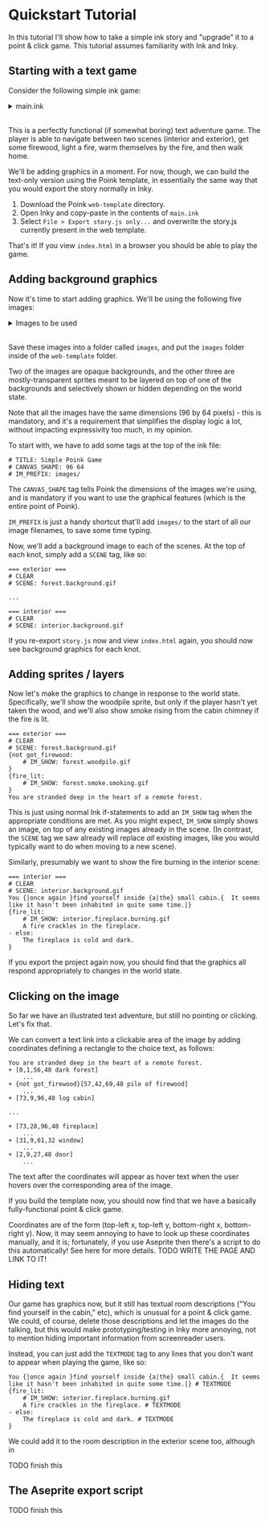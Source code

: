 # Quickstart Tutorial

In this tutorial I'll show how to take a simple ink story and "upgrade" it to a point & click game. This tutorial assumes familiarity with Ink and Inky.

## Starting with a text game

Consider the following simple ink game:

<details>
<summary>main.ink</summary>
<code class="hljs shell">
# TITLE: Simple Ink Game

VAR fire_lit = false
VAR got_firewood = false
VAR player_is_cold = true

-> exterior

// A little helper tunnel, to give the player an opportunity to read text before it gets cleared
=== OK ===
+ [Ok]
    ->->

=== exterior ===
# CLEAR
You are stranded deep in the heart of a remote forest.
+ [dark forest]
    Towering pines obscure the night sky.
    {player_is_cold:
        You know the way home, but the trek will take hours and you are currently extremely cold and damp, on the verge of hypothermia.
        + [Attempt to walk home]
            You die of hypothermia before you make it home. You are then eaten by a Grue.
            GAME OVER.
            ++ [Try again?]
                # RESTART
                -> DONE
        + [Stay here for now] -> exterior
    -else:
        You know the way home, and now that you are warm and dry you believe you can make it home safely.
        + [Walk home]
            After many hours hiking through the forest you finally return to civilization.
            CONGRATULATIONS!
            ++ [Play again?]
                # RESTART
                -> DONE
    }
+ {not got_firewood}[pile of firewood]
    You find some firewood lying near the cabin.
    ~got_firewood = true
    -> OK -> exterior
+ [log cabin]
    There is an abandoned log cabin nearby.
    ++ [Enter the cabin]
        -> interior
    ++ [Back]
        -> exterior


=== interior ===
# CLEAR
You {|once again }find yourself inside {a|the} small cabin.{  It seems like it hasn't been inhabited in quite some time.|}
{fire_lit:
    A fire crackles in the fireplace.
- else:
    The fireplace is cold and dark.
}
+ [fireplace]
  {not fire_lit:
    The fireplace is unlit.
    {got_firewood:
        Would you like to light it?
        + [Yes]
            ~fire_lit = true
            -> interior
        + [No]
            -> interior
    - else:
        You could light it if you had some firewood.
        -> OK -> interior
    }
  - else:
    The fire warms your aching bones and dries your damp clothes.
    ~player_is_cold = false
    -> OK -> interior
  }
+ [window]
    It looks cold out there.
    -> OK -> interior
+ [door]
    -> exterior
</code>
</details>

<br>

This is a perfectly functional (if somewhat boring) text adventure game.  The player is able to navigate between two scenes (interior and exterior), get some firewood, light a fire, warm themselves by the fire, and then walk home.

We'll be adding graphics in a moment. For now, though, we can build the text-only version using the Poink template, in essentially the same way that you would export the story normally in Inky.

1. Download the Poink `web-template` directory.
2. Open Inky and copy-paste in the contents of `main.ink`
3. Select `File > Export story.js only...` and overwrite the story.js currently present in the web template.

That's it! If you view `index.html` in a browser you should be able to play the game.

## Adding background graphics

Now it's time to start adding graphics. We'll be using the following five images:

<details>
<summary>Images to be used</summary>
forest.background.gif:<br>
<img src="../media/forest.background.gif" alt="A log cabin in a forest"/><br>
forest.smoke.smoking.gif:<br>
<img src="../media/forest.smoke.smoking.gif" alt="Animation of smoke rising"/><br>
forest.woodpile.gif:<br>
<img src="../media/forest.woodpile.gif" alt="A small woodpile"/><br>
interior.background.gif:<br>
<img src="../media/interior.background.gif" alt="The interior of a log cabin (with door, window, and fireplace)"/><br>
interior.fireplace.burning.gif:<br>
<img src="../media/interior.fireplace.burning.gif" alt="Animation of a wood fire burning"/>
</details>
<br>

Save these images into a folder called `images`, and put the `images` folder inside of the `web-template` folder.

Two of the images are opaque backgrounds, and the other three are mostly-transparent sprites meant to be layered on top of one of the backgrounds and selectively shown or hidden depending on the world state.

Note that all the images have the same dimensions (96 by 64 pixels) - this is mandatory, and it's a requirement that simplifies the display logic a lot, without impacting expressivity too much, in my opinion.

To start with, we have to add some tags at the top of the ink file:
```
# TITLE: Simple Poink Game
# CANVAS_SHAPE: 96 64
# IM_PREFIX: images/
```

The `CANVAS_SHAPE` tag tells Poink the dimensions of the images we're using, and is mandatory if you want to use the graphical features (which is the entire point of Poink).

`IM_PREFIX` is just a handy shortcut that'll add `images/` to the start of all our image filenames, to save some time typing.

Now, we'll add a background image to each of the scenes.  At the top of each knot, simply add a `SCENE` tag, like so:

```
=== exterior ===
# CLEAR
# SCENE: forest.background.gif

...

=== interior ===
# CLEAR
# SCENE: interior.background.gif
```

If you re-export `story.js` now and view `index.html` again, you should now see background graphics for each knot.

## Adding sprites / layers

Now let's make the graphics to change in response to the world state. Specifically, we'll show the woodpile sprite, but only if the player hasn't yet taken the wood, and we'll also show smoke rising from the cabin chimney if the fire is lit.

```
=== exterior ===
# CLEAR
# SCENE: forest.background.gif
{not got_firewood:
    # IM_SHOW: forest.woodpile.gif
}
{fire_lit:
    # IM_SHOW: forest.smoke.smoking.gif
}
You are stranded deep in the heart of a remote forest.
```

This is just using normal Ink if-statements to add an `IM_SHOW` tag when the appropriate conditions are met.  As you might expect, `IM_SHOW` simply shows an image, on top of any existing images already in the scene.  (In contrast, the `SCENE` tag we saw already will replace *all* existing images, like you would typically want to do when moving to a new scene).

Similarly, presumably we want to show the fire burning in the interior scene:
```
=== interior ===
# CLEAR
# SCENE: interior.background.gif
You {|once again }find yourself inside {a|the} small cabin.{  It seems like it hasn't been inhabited in quite some time.|}
{fire_lit:
    # IM_SHOW: interior.fireplace.burning.gif
    A fire crackles in the fireplace.
- else:
    The fireplace is cold and dark.
}
```

If you export the project again now, you should find that the graphics all respond appropriately to changes in the world state.

## Clicking on the image

So far we have an illustrated text adventure, but still no pointing or clicking. Let's fix that.

We can convert a text link into a clickable area of the image by adding coordinates defining a rectangle to the choice text, as follows:

```
You are stranded deep in the heart of a remote forest.
+ [0,1,56,48 dark forest]
    ...
+ {not got_firewood}[57,42,69,48 pile of firewood]
    ...
+ [73,9,96,48 log cabin]

...

+ [73,28,96,48 fireplace]
    ...
+ [31,9,61,32 window]
    ...
+ [2,9,27,48 door]
    ...
```

The text after the coordinates will appear as hover text when the user hovers over the corresponding area of the image.

If you build the template now, you should now find that we have a basically fully-functional point & click game.

Coordinates are of the form (top-left x, top-left y, bottom-right x, bottom-right y).  Now, it may seem annoying to have to look up these coordinates manually, and it is; fortunately, if you use Aseprite then there's a script to do this automatically! See here for more details.  TODO WRITE THE PAGE AND LINK TO IT!

## Hiding text

Our game has graphics now, but it still has textual room descriptions ("You find yourself in the cabin," etc), which is unusual for a point & click game.  We could, of course, delete those descriptions and let the images do the talking, but this would make prototyping/testing in Inky more annoying, not to mention hiding important information from screenreader users.

Instead, you can just add the `TEXTMODE` tag to any lines that you don't want to appear when playing the game, like so:
```
You {|once again }find yourself inside {a|the} small cabin.{  It seems like it hasn't been inhabited in quite some time.|} # TEXTMODE
{fire_lit:
    # IM_SHOW: interior.fireplace.burning.gif
    A fire crackles in the fireplace. # TEXTMODE
- else:
    The fireplace is cold and dark. # TEXTMODE
}
```

We could add it to the room description in the exterior scene too, although in

TODO finish this

## The Aseprite export script

TODO finish this
